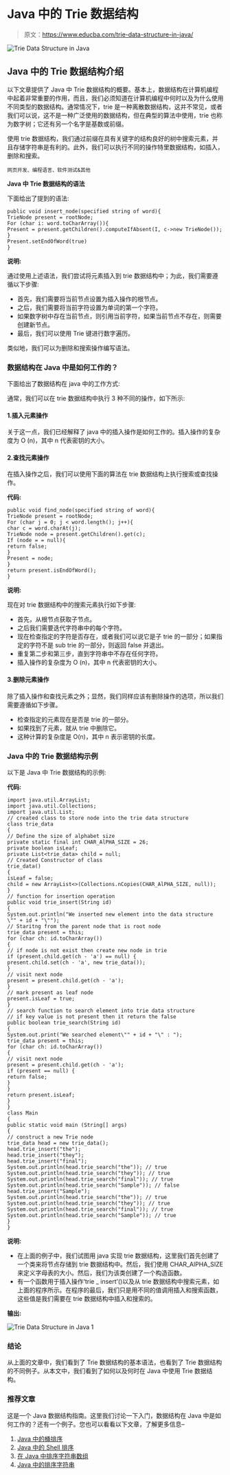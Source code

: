 # Java 中的 Trie 数据结构

> 原文：<https://www.educba.com/trie-data-structure-in-java/>

![Trie Data Structure in Java](img/ca50919957302c1d5627eed8bc0b28c6.png)



## Java 中的 Trie 数据结构介绍

以下文章提供了 Java 中 Trie 数据结构的概要。基本上，数据结构在计算机编程中起着非常重要的作用，而且，我们必须知道在计算机编程中何时以及为什么使用不同类型的数据结构。通常情况下，trie 是一种离散数据结构，这并不常见，或者我们可以说，这不是一种广泛使用的数据结构，但在典型的算法中使用，trie 也称为数字树；它还有另一个名字是基数或前缀。

使用 trie 数据结构，我们通过前缀在具有关键字的结构良好的树中搜索元素，并且存储字符串是有利的。此外，我们可以执行不同的操作特里数据结构，如插入，删除和搜索。

<small>网页开发、编程语言、软件测试&其他</small>

**Java 中 Trie 数据结构的语法**

下面给出了提到的语法:

```
public void insert_node(specified string of word){
TrieNode present = rootNode;
For (char i: word.toCharArray()){
Present = present.getChildren().computeIfAbsent(I, c->new TrieNode());
}
Present.setEndOfWord(true)
}
```

**说明:**

通过使用上述语法，我们尝试将元素插入到 trie 数据结构中；为此，我们需要遵循以下步骤:

*   首先，我们需要将当前节点设置为插入操作的根节点。
*   之后，我们需要将当前字符设置为单词的第一个字符。
*   如果数字树中存在当前节点，则引用当前字符，如果当前节点不存在，则需要创建新节点。
*   最后，我们可以使用 Trie 键进行数字遍历。

类似地，我们可以为删除和搜索操作编写语法。

### 数据结构在 Java 中是如何工作的？

下面给出了数据结构在 java 中的工作方式:

通常，我们可以在 trie 数据结构中执行 3 种不同的操作，如下所示:

#### 1.插入元素操作

关于这一点，我们已经解释了 java 中的插入操作是如何工作的。插入操作的复杂度为 O (n)，其中 n 代表密钥的大小。

#### 2.查找元素操作

在插入操作之后，我们可以使用下面的算法在 trie 数据结构上执行搜索或查找操作。

**代码:**

```
public void find_node(specified string of word){
TrieNode present = rootNode;
For (char j = 0; j < word.length(); j++){
char c = word.charAt(j);
TrieNode node = present.getChildren().get(c);
If (node = = null){
return false;
}
Present = node;
}
return present.isEndOfWord();
}
```

**说明:**

现在对 trie 数据结构中的搜索元素执行如下步骤:

*   首先，从根节点获取子节点。
*   之后我们需要迭代字符串中的每个字符。
*   现在检查指定的字符是否存在，或者我们可以说它是子 trie 的一部分；如果指定的字符不是 sub trie 的一部分，则返回 false 并退出。
*   重复第二步和第三步，直到字符串中不存在任何字符。
*   插入操作的复杂度为 O (n)，其中 n 代表密钥的大小。

#### 3.删除元素操作

除了插入操作和查找元素之外；显然，我们同样应该有删除操作的选项，所以我们需要遵循如下步骤。

*   检查指定的元素现在是否是 trie 的一部分。
*   如果找到了元素，就从 trie 中删除它。
*   这种计算的复杂度是 O(n)，其中 n 表示密钥的长度。

### Java 中的 Trie 数据结构示例

以下是 Java 中 Trie 数据结构的示例:

**代码:**

```
import java.util.ArrayList;
import java.util.Collections;
import java.util.List;
// created class to store node into the trie data structure
class trie_data
{
// Define the size of alphabet size
private static final int CHAR_AlPHA_SIZE = 26;
private boolean isLeaf;
private List<trie_data> child = null;
// Created Constructor of class
trie_data()
{
isLeaf = false;
child = new ArrayList<>(Collections.nCopies(CHAR_AlPHA_SIZE, null));
}
// function for insertion operation
public void trie_insert(String id)
{
System.out.println("We inserted new element into the data structure \"" + id + "\"");
// Staritng from the parent node that is root node
trie_data present = this;
for (char ch: id.toCharArray())
{
// if node is not exist then create new node in trie
if (present.child.get(ch - 'a') == null) {
present.child.set(ch - 'a', new trie_data());
}
// visit next node
present = present.child.get(ch - 'a');
}
// mark present as leaf node
present.isLeaf = true;
}
// search function to search element into trie data structure
// if key value is not present then it return the false
public boolean trie_search(String id)
{
System.out.print("We searched element\"" + id + "\" : ");
trie_data present = this;
for (char ch: id.toCharArray())
{
// visit next node
present = present.child.get(ch - 'a');
if (present == null) {
return false;
}
}
return present.isLeaf;
}
}
class Main
{
public static void main (String[] args)
{
// construct a new Trie node
trie_data head = new trie_data();
head.trie_insert("the");
head.trie_insert("they");
head.trie_insert("final");
System.out.println(head.trie_search("the")); // true
System.out.println(head.trie_search("they")); // true
System.out.println(head.trie_search("final")); // true
System.out.println(head.trie_search("Sample")); // false
head.trie_insert("Sample");
System.out.println(head.trie_search("the")); // true
System.out.println(head.trie_search("they")); // true
System.out.println(head.trie_search("final")); // true
System.out.println(head.trie_search("Sample")); // true
}
}
```

**说明:**

*   在上面的例子中，我们试图用 java 实现 trie 数据结构，这里我们首先创建了一个类来将节点存储到 trie 数据结构中。然后，我们使用 CHAR_AlPHA_SIZE 来定义字母表的大小。然后，我们为该类创建了一个构造函数。
*   有一个函数用于插入操作‘trie _ insert’()以及从 trie 数据结构中搜索元素，如上面的程序所示。在程序的最后，我们只是用不同的值调用插入和搜索函数，这些值是我们需要在 trie 数据结构中插入和搜索的。

**输出:**

![Trie Data Structure in Java 1](img/2bfcc926f4b79f7c528d327f9ac69d2d.png)



### 结论

从上面的文章中，我们看到了 Trie 数据结构的基本语法，也看到了 Trie 数据结构的不同例子。从本文中，我们看到了如何以及何时在 Java 中使用 Trie 数据结构。

### 推荐文章

这是一个 Java 数据结构指南。这里我们讨论一下入门，数据结构在 Java 中是如何工作的？还有一个例子。您也可以看看以下文章，了解更多信息–

1.  [Java 中的桶排序](https://www.educba.com/bucket-sort-in-java/)
2.  [Java 中的 Shell 排序](https://www.educba.com/shell-sort-in-java/)
3.  [在 Java 中排序字符串数组](https://www.educba.com/sort-string-array-in-java/)
4.  [Java 中的排序字符串](https://www.educba.com/sort-string-in-java/)






